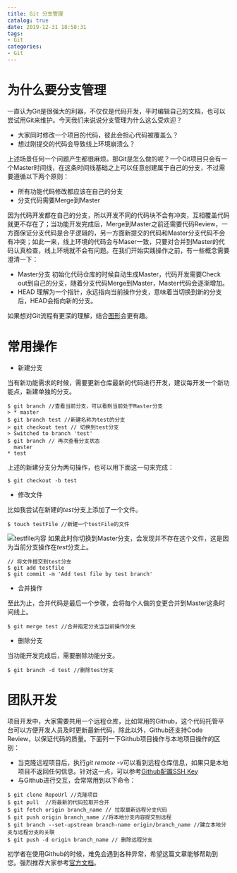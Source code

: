 ```yaml
---
title: Git 分支管理
catalog: true
date: 2019-12-31 18:58:31
tags:
- Git
categories:
- Git
---
```

# 为什么要分支管理
一直认为Git是很强大的利器，不仅仅是代码开发，平时编辑自己的文档，也可以尝试用Git来维护。今天我们来说说分支管理为什么这么受欢迎？

- 大家同时修改一个项目的代码，彼此会担心代码被覆盖么？
-  想过刚提交的代码会导致线上环境崩溃么？

上述场景任何一个问题产生都很麻烦。那Git是怎么做的呢？一个Git项目只会有一个Master时间线，在这条时间线基础之上可以任意创建属于自己的分支，不过需要遵循以下两个原则：
- 所有功能代码修改都应该在自己的分支
- 分支代码需要Merge到Master

因为代码开发都在自己的分支，所以开发不同的代码块不会有冲突，互相覆盖代码就更不存在了；当功能开发完成后，Merge到Master之前还需要代码Review，一方面保证分支代码是合乎逻辑的，另一方面新提交的代码和Master分支代码不会有冲突；如此一来，线上环境的代码会与Maser一致，只要对合并到Master的代码认真检查，线上环境就不会有问题。在我们开始实践操作之前，有一些概念需要澄清一下：

-  Master分支 初始化代码仓库的时候自动生成Master，代码开发需要Check out到自己的分支，随着分支代码Merge到Master，Master代码会逐渐增加。
-  HEAD 理解为一个指针，永远指向当前操作分支，意味着当切换到新的分支后，HEAD会指向新的分支。

如果想对Git流程有更深的理解，结合[图形](https://learngitbranching.js.org/)会更有趣。
# 常用操作
- 新建分支

当有新功能需求的时候，需要更新仓库最新的代码进行开发，建议每开发一个新功能点，新建单独的分支。
```
$ git branch //查看当前分支，可以看到当前处于Master分支
> * master
$ git branch test //新建名称为test的分支
> git checkout test // 切换到test分支
> Switched to branch 'test'
$ git branch // 再次查看分支状态
  master
* test
```
上述的新建分支分为两句操作，也可以用下面这一句来完成：
 ```
$ git checkout -b test
```
- 修改文件

比如我尝试在新建的*test*分支上添加了一个文件。
```
$ touch testFile //新建一个testFile的文件
```
![testfile内容](https://upload-images.jianshu.io/upload_images/14975804-d1a1bee5331338cc.png?imageMogr2/auto-orient/strip%7CimageView2/2/w/1240)
如果此时你切换到Master分支，会发现并不存在这个文件，这是因为当前分支操作在*test*分支上。
```
// 将文件提交到test分支
$ git add testfile 
$ git commit -m 'Add test file by test branch'
```
- 合并操作

至此为止，合并代码是最后一个步骤，会将每个人做的变更合并到Master这条时间线上。
```
$ git merge test //合并指定分支当当前操作分支
```
- 删除分支

当功能开发完成后，需要删除功能分支。
```
$ git branch -d test //删除test分支
```
# 团队开发
项目开发中，大家需要共用一个远程仓库，比如常用的Github，这个代码托管平台可以方便开发人员及时更新最新代码，除此以外，Github还支持Code Review，以保证代码的质量。下面列一下Github项目操作与本地项目操作的区别：

- 当克隆远程项目后，执行*git remote -v*可以看到远程仓库信息，如果只是本地项目不返回任何信息。针对这一点，可以参考[Github配置SSH Key](https://www.jianshu.com/p/f6e2d1a19f4f)
- 与Github进行交互，会常常用到以下命令：
```
$ git clone RepoUrl //克隆项目
$ git pull  //将最新的代码拉取并合并
$ git fetch origin branch_name // 拉取最新远程分支代码
$ git push origin branch_name //将本地分支内容提交到远程
$ git branch --set-upstream branch-name origin/branch_name //建立本地分支与远程分支的关联
$ git push -d origin branch_name // 删除远程分支
```

初学者在使用Github的时候，难免会遇到各种异常，希望这篇文章能够帮助到您。强烈推荐大家参考[官方文档](https://git-scm.com/docs)。


